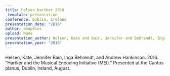 ```yaml
---
title: helsen_hartker_2016
_template: presentation
conference: Dublin, Ireland
presentation_date: "2016"
author: ehopkins
upload: None
presentation_author: Helsen, Kate and Bain, Jennifer and Behrendt, Inga and Hankinson, Andrew
presentation_year: "2016"
---
```

Helsen, Kate, Jennifer Bain, Inga Behrendt, and Andrew Hankinson. 2016. “Hartker and the Musical Encoding Initiative (MEI).” Presented at the Cantus planus, Dublin, Ireland, August.